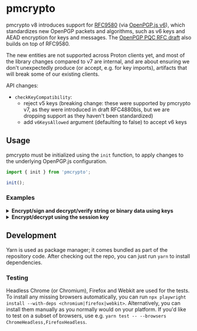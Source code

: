 # pmcrypto

pmcrypto v8 introduces support for [RFC9580](https://datatracker.ietf.org/doc/rfc9580/) (via [OpenPGP.js v6](https://github.com/openpgpjs/openpgpjs/releases/tag/v6.0.0)), which standardizes new OpenPGP packets and algorithms, such as v6 keys and AEAD encryption for keys and messages. The [OpenPGP PQC RFC draft](https://datatracker.ietf.org/doc/draft-ietf-openpgp-pqc/) also builds on top of RFC9580.

The new entities are not supported across Proton clients yet, and most of the library changes compared to v7 are internal, and are about ensuring we don't unexpectedly produce (or accept, e.g. for key imports), artifacts that will break some of our existing clients.

API changes:

- `checkKeyCompatibility`:
  - reject v5 keys (breaking change: these were supported by pmcrypto v7, as they were introduced in draft RFC4880bis, but we are dropping support as they haven't been standardized)
  - add `v6KeysAllowed` argument (defaulting to false) to accept v6 keys


## Usage
pmcrypto must be initialized using the `init` function, to apply changes to the underlying OpenPGP.js configuration.

```js
import { init } from 'pmcrypto';

init();
```

### Examples
<details>
<summary><b>Encrypt/sign and decrypt/verify string or binary data using keys</b></summary>

#### Encrypt/sign and decrypt/verify string or binary data using keys

To parse and decrypt the keys
```js
const recipientPublicKey = await readKey({ armoredKey: '...' }); // or `binaryKey`
const senderPrivateKey = await decryptKey({
  privateKey: await readPrivateKey({ armoredKey: '...' }),
  passphrase: 'personal key passphrase'
});
```
To encrypt and sign:
```js
const { 
  message: armoredMessage,
  encryptedSignature: armoredEncryptedSignature
} = await encryptMessage({
  textData: 'text data to encrypt', // or `binaryData` for Uint8Arrays
  encryptionKeys: recipientPublicKey, // and/or `passwords`
  signingKeys: senderPrivateKey,
  detached: true,
  format: 'armored' // or 'binary' to output a binary message and signature
});

// share `armoredMessage`
```
To decrypt and verify (non-streamed input):
```js
// load the required keys
const senderPublicKey = await readKey(...);
const recipientPrivateKey = await decryptKey(...);

const { data: decryptedData, verificationStatus } = await decryptMessage({
  message: await readMessage({ armoredMessage }), // or `binaryMessage`
  encryptedSignature: await readMessage({ armoredMessage: armoredEncryptedSignature })
  decryptionKeys: recipientPrivateKey // and/or 'passwords'
  verificationKeys: senderPublicKey
});
```

**For streamed inputs:**
to encrypt (and/or sign), pass the stream to `textData` or `binaryData` based on the streamed data type. Similarly, to decrypt and verify, the input options are the same as the non-streaming case. However, if `armoredMessage` (or `binaryMessage`) is a stream, the decryption result needs to be handled differently:
```js
// explicitly loading stream polyfills for legacy browsers is required since v7.2.2
if (!globalThis.TransformStream) {
  await import('web-streams-polyfill/es6');
}

const { data: dataStream, verificationStatus: verifiedPromise } = await decryptMessage({
  message: await readMessage({ armoredMessage: streamedArmoredMessage }),
  ... // other options
});

// you need to read `dataStream` before resolving `verifiedPromise`, even if you do not need the decrypted data
const decryptedData = await readToEnd(dataStream);
const verificationStatus = await verificationStatus;
```
</details>

<details>
<summary><b>Encrypt/decrypt using the session key</b></summary>

#### Encrypt/decrypt using the session key directly
In v6, `encryptMessage` would return the generated session key if `options.returnSessionKey: true` was given. This option is no longer supported. Instead:
```js
// First generate the session key
const sessionKey = await generateSessionKey({ recipientKeys: recipientPublicKey });

// Then encrypt the data with it
const { message: armoredMessage } = await encryptMessage({
  textData: 'text data to encrypt', // or `binaryData` for Uint8Arrays
  sessionKey,
  encryptionKeys: recipientPublicKey, // and/or `passwords`, used to encrypt the session key
  signingKeys: senderPrivateKey,
});
```

To decrypt, you can again provide the session key directly:
```js

// Then encrypt the data with it
const { data } = await decryptMessage({
  message: await readMessage({ armoredMessage }),
  sessionKeys: sessionKey,
  verificationKeys: senderPublicKey,
});
```
You can also encrypt the session key on its own:
```js
const armoredEncryptedSessionKey = await encryptSessionKey({
  sessionKey,
  encryptionKeys, // and/or passwords
  format: 'armored'
});

// And decrypt it with:
const sessionKey = await decryptSessionKey({
  message: await readMessage({ armoredMessage: armoredEncryptedSessionKey }),
  decryptionsKeys // and/or passwords
});

```
</details>

## Development
Yarn is used as package manager; it comes bundled as part of the repository code.
After checking out the repo, you can just run `yarn` to install dependencies.

###  Testing
Headless Chrome (or Chromium), Firefox and Webkit are used for the tests.
To install any missing browsers automatically, you can run `npx playwright install --with-deps <chromium|firefox|webkit>`. Alternatively, you can install them manually as you normally would on your platform.
If you'd like to test on a subset of browsers, use e.g. `yarn test -- --browsers ChromeHeadless,FirefoxHeadless`.


